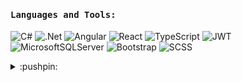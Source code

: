 <h4 align="left"> <samp> Languages and Tools: </samp> </h4>

![C#](https://img.shields.io/badge/c%23-%23239120.svg?style=for-the-badge&logo=c-sharp&logoColor=white) ![.Net](https://img.shields.io/badge/.NET-5C2D91?style=for-the-badge&logo=.net&logoColor=white) ![Angular](https://img.shields.io/badge/-Angular-DD0031?style=for-the-badge&logo=angular&logoColor=white) ![React](https://img.shields.io/badge/-React-61DAFB?style=for-the-badge&logo=react&logoColor=black)
 ![TypeScript](https://img.shields.io/badge/TypeScript-3178C6?style=for-the-badge&logo=typescript&logoColor=white) ![JWT](https://img.shields.io/badge/JWT-black?style=for-the-badge&logo=JSON%20web%20tokens) ![MicrosoftSQLServer](https://img.shields.io/badge/Microsoft%20SQL%20Server-CC2927?style=for-the-badge&logo=microsoft%20sql%20server&logoColor=white) ![Bootstrap](https://img.shields.io/badge/bootstrap-%23563D7C.svg?style=for-the-badge&logo=bootstrap&logoColor=white) ![SCSS](https://img.shields.io/badge/_-SCSS-C6538C.svg?style=for-the-badge)

<details>
<summary> :pushpin: </summary>
<img src="https://github-readme-stats.vercel.app/api/top-langs/?username=sibeliouss&theme=dark&hide_border=false&include_all_commits=false&count_private=false&layout=compact" >
</details>



 

